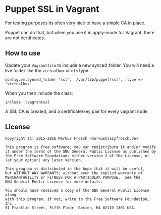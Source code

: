 Puppet SSL in Vagrant
=====================

For testing purposes its often very nice to have a simple CA in place.

Puppet can do that, but when you use it in apply-mode for Vagrant, there are not certificates.

## How to use

Update your `Vagrantfile` to include a new synced_folder.
You will need a live folder like the `virtualbox` or `nfs` type.

    config.vm.synced_folder 'ssl', '/var/lib/puppet/ssl', :type => 'virtualbox'

When you then include the class:

    include ::vagrantssl
    
A SSL CA is created, and a certificate/key pair for every vagrant node.

## License

    Copyright (C) 2015-2016 Markus Frosch <markus@lazyfrosch.de>

    This program is free software; you can redistribute it and/or modify
    it under the terms of the GNU General Public License as published by
    the Free Software Foundation; either version 2 of the License, or
    (at your option) any later version.

    This program is distributed in the hope that it will be useful,
    but WITHOUT ANY WARRANTY; without even the implied warranty of
    MERCHANTABILITY or FITNESS FOR A PARTICULAR PURPOSE.  See the
    GNU General Public License for more details.

    You should have received a copy of the GNU General Public License along
    with this program; if not, write to the Free Software Foundation, Inc.,
    51 Franklin Street, Fifth Floor, Boston, MA 02110-1301 USA.
